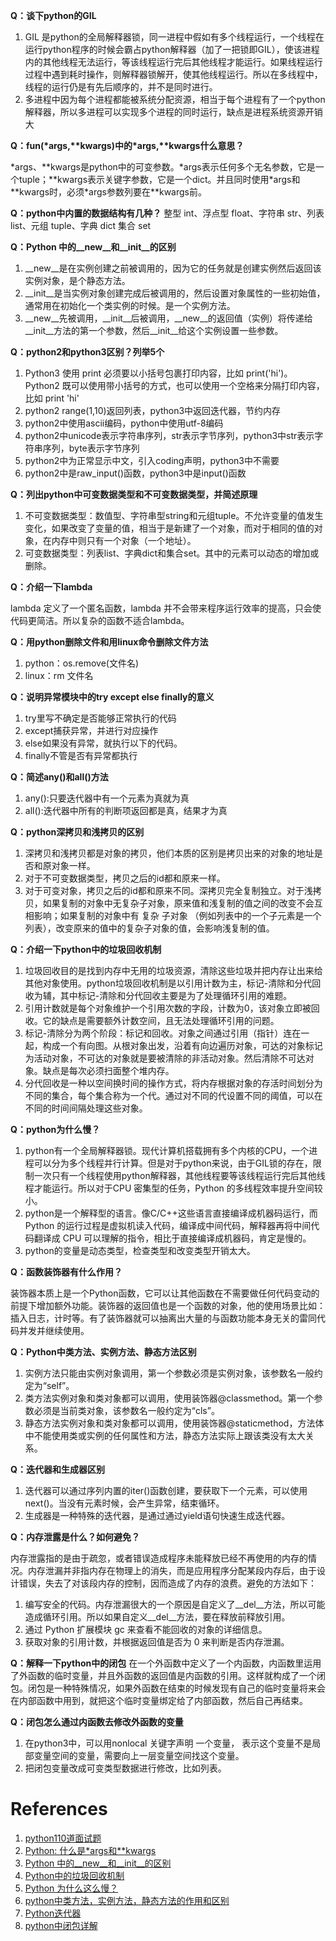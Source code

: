 **Q：谈下python的GIL**

1. GIL 是python的全局解释器锁，同一进程中假如有多个线程运行，一个线程在运行python程序的时候会霸占python解释器（加了一把锁即GIL），使该进程内的其他线程无法运行，等该线程运行完后其他线程才能运行。如果线程运行过程中遇到耗时操作，则解释器锁解开，使其他线程运行。所以在多线程中，线程的运行仍是有先后顺序的，并不是同时进行。
2. 多进程中因为每个进程都能被系统分配资源，相当于每个进程有了一个python解释器，所以多进程可以实现多个进程的同时运行，缺点是进程系统资源开销大

**Q：fun(\*args,\*\*kwargs)中的\*args,\*\*kwargs什么意思？**

\*args、\*\*kwargs是python中的可变参数。\*args表示任何多个无名参数，它是一个tuple；\*\*kwargs表示关键字参数，它是一个dict。并且同时使用\*args和\*\*kwargs时，必须\*args参数列要在\*\*kwargs前。

**Q：python中内置的数据结构有几种？**
整型 int、浮点型 float、字符串 str、列表 list、元组 tuple、字典 dict 集合 set

**Q：Python 中的__new__和__init__的区别**

1. __new__是在实例创建之前被调用的，因为它的任务就是创建实例然后返回该实例对象，是个静态方法。
2. __init__是当实例对象创建完成后被调用的，然后设置对象属性的一些初始值，通常用在初始化一个类实例的时候。是一个实例方法。
3.  __new__先被调用，__init__后被调用，__new__的返回值（实例）将传递给__init__方法的第一个参数，然后__init__给这个实例设置一些参数。

**Q：python2和python3区别？列举5个**

1. Python3 使用 print 必须要以小括号包裹打印内容，比如 print('hi')。Python2 既可以使用带小括号的方式，也可以使用一个空格来分隔打印内容，比如 print 'hi'
2. python2 range(1,10)返回列表，python3中返回迭代器，节约内存
3. python2中使用ascii编码，python中使用utf-8编码
4. python2中unicode表示字符串序列，str表示字节序列，python3中str表示字符串序列，byte表示字节序列
5. python2中为正常显示中文，引入coding声明，python3中不需要
6. python2中是raw_input()函数，python3中是input()函数 

**Q：列出python中可变数据类型和不可变数据类型，并简述原理**

1. 不可变数据类型：数值型、字符串型string和元组tuple。不允许变量的值发生变化，如果改变了变量的值，相当于是新建了一个对象，而对于相同的值的对象，在内存中则只有一个对象（一个地址）。
2. 可变数据类型：列表list、字典dict和集合set。其中的元素可以动态的增加或删除。

**Q：介绍一下lambda**

lambda 定义了一个匿名函数，lambda 并不会带来程序运行效率的提高，只会使代码更简洁。所以复杂的函数不适合lambda。

**Q：用python删除文件和用linux命令删除文件方法**

1. python：os.remove(文件名)
2. linux：rm  文件名

**Q：说明异常模块中的try except else finally的意义**

1. try里写不确定是否能够正常执行的代码
2. except捕获异常，并进行对应操作
3. else如果没有异常，就执行以下的代码。
4. finally不管是否有异常都执行

**Q：简述any()和all()方法**

1. any():只要迭代器中有一个元素为真就为真
2. all():迭代器中所有的判断项返回都是真，结果才为真

**Q：python深拷贝和浅拷贝的区别**

1. 深拷贝和浅拷贝都是对象的拷贝，他们本质的区别是拷贝出来的对象的地址是否和原对象一样。
2. 对于不可变数据类型，拷贝之后的id都和原来一样。
3. 对于可变对象，拷贝之后的id都和原来不同。深拷贝完全复制独立。对于浅拷贝，如果复制的对象中无复杂子对象，原来值和浅复制的值之间的改变不会互相影响；如果复制的对象中有 复杂 子对象 （例如列表中的一个子元素是一个列表），改变原来的值中的复杂子对象的值，会影响浅复制的值。

**Q：介绍一下python中的垃圾回收机制**

1. 垃圾回收目的是找到内存中无用的垃圾资源，清除这些垃圾并把内存让出来给其他对象使用。python垃圾回收机制是以引用计数为主，标记-清除和分代回收为辅，其中标记-清除和分代回收主要是为了处理循环引用的难题。
2. 引用计数就是每个对象维护一个引用次数的字段，计数为0，该对象立即被回收。它的缺点是需要额外计数空间，且无法处理循环引用的问题。
3. 标记-清除分为两个阶段：标记和回收。对象之间通过引用（指针）连在一起，构成一个有向图。从根对象出发，沿着有向边遍历对象，可达的对象标记为活动对象，不可达的对象就是要被清除的非活动对象。然后清除不可达对象。缺点是每次必须扫面整个堆内存。
4. 分代回收是一种以空间换时间的操作方式，将内存根据对象的存活时间划分为不同的集合，每个集合称为一个代。通过对不同的代设置不同的阈值，可以在不同的时间间隔处理这些对象。

**Q：python为什么慢？**

1. python有一个全局解释器锁。现代计算机搭载拥有多个内核的CPU，一个进程可以分为多个线程并行计算。但是对于python来说，由于GIL锁的存在，限制一次只有一个线程使用python解释器，其他线程要等该线程运行完后其他线程才能运行。所以对于CPU 密集型的任务，Python 的多线程效率提升空间较小。
2. python是一个解释型的语言。像C/C++这些语言直接编译成机器码运行，而Python 的运行过程是虚拟机读入代码，编译成中间代码，解释器再将中间代码翻译成 CPU 可以理解的指令，相比于直接编译成机器码，肯定是慢的。
3. python的变量是动态类型，检查类型和改变类型开销太大。

**Q：函数装饰器有什么作用？**

装饰器本质上是一个Python函数，它可以让其他函数在不需要做任何代码变动的前提下增加额外功能。装饰器的返回值也是一个函数的对象，他的使用场景比如：插入日志，计时等。有了装饰器就可以抽离出大量的与函数功能本身无关的雷同代码并发并继续使用。 

**Q：Python中类方法、实例方法、静态方法区别**
1. 实例方法只能由实例对象调用，第一个参数必须是实例对象，该参数名一般约定为“self”。
2. 类方法实例对象和类对象都可以调用，使用装饰器@classmethod。第一个参数必须是当前类对象，该参数名一般约定为“cls”。
3. 静态方法实例对象和类对象都可以调用，使用装饰器@staticmethod，方法体中不能使用类或实例的任何属性和方法，静态方法实际上跟该类没有太大关系。

**Q：迭代器和生成器区别**
1. 迭代器可以通过序列内置的iter()函数创建，要获取下一个元素，可以使用next()。当没有元素时候，会产生异常，结束循环。
2. 生成器是一种特殊的迭代器，是通过通过yield语句快速生成迭代器。

**Q：内存泄露是什么？如何避免？**

内存泄露指的是由于疏忽，或者错误造成程序未能释放已经不再使用的内存的情况。内存泄漏并非指内存在物理上的消失，而是应用程序分配某段内存后，由于设计错误，失去了对该段内存的控制，因而造成了内存的浪费。避免的方法如下：
1. 编写安全的代码。内存泄漏很大的一个原因是自定义了__del__方法，所以可能造成循环引用。所以如果自定义__del__方法，要在释放前释放引用。
2. 通过 Python 扩展模块 gc 来查看不能回收的对象的详细信息。
3. 获取对象的引用计数，并根据返回值是否为 0 来判断是否内存泄漏。

**Q：解释一下python中的闭包**
在一个外函数中定义了一个内函数，内函数里运用了外函数的临时变量，并且外函数的返回值是内函数的引用。这样就构成了一个闭包。闭包是一种特殊情况，如果外函数在结束的时候发现有自己的临时变量将来会在内部函数中用到，就把这个临时变量绑定给了内部函数，然后自己再结束。

**Q：闭包怎么通过内函数去修改外函数的变量**
1. 在python3中，可以用nonlocal 关键字声明 一个变量， 表示这个变量不是局部变量空间的变量，需要向上一层变量空间找这个变量。
2. 把闭包变量改成可变类型数据进行修改，比如列表。

# References
1. [python110道面试题](https://www.cnblogs.com/lmx123/p/9230589.html)
2. [Python: 什么是\*args和\*\*kwargs](https://www.cnblogs.com/yx12138/p/10742766.html)
3. [Python 中的__new__和__init__的区别](https://www.cnblogs.com/shenxiaolin/p/9307496.html)
4. [Python中的垃圾回收机制](https://foofish.net/python-gc.html)
5. [Python 为什么这么慢？](https://blog.csdn.net/chinesehuazhou2/article/details/90746215)
6. [python中类方法，实例方法，静态方法的作用和区别](https://www.cnblogs.com/geogre123/p/10142510.html)
7. [Python迭代器](https://www.cnblogs.com/louyefeng/p/9430415.html)
8. [python中闭包详解](https://www.cnblogs.com/s-1314-521/p/9763376.html)
